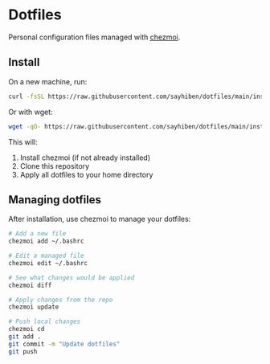 # Dotfiles

Personal configuration files managed with [chezmoi](https://www.chezmoi.io/).

## Install

On a new machine, run:

```bash
curl -fsSL https://raw.githubusercontent.com/sayhiben/dotfiles/main/install.sh | sh
```

Or with wget:

```bash
wget -qO- https://raw.githubusercontent.com/sayhiben/dotfiles/main/install.sh | sh
```

This will:
1. Install chezmoi (if not already installed)
2. Clone this repository
3. Apply all dotfiles to your home directory

## Managing dotfiles

After installation, use chezmoi to manage your dotfiles:

```bash
# Add a new file
chezmoi add ~/.bashrc

# Edit a managed file
chezmoi edit ~/.bashrc

# See what changes would be applied
chezmoi diff

# Apply changes from the repo
chezmoi update

# Push local changes
chezmoi cd
git add .
git commit -m "Update dotfiles"
git push
```
